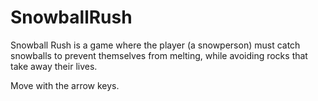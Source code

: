 # SnowballRush
Snowball Rush is a game where the player (a snowperson) must catch snowballs to prevent
themselves from melting, while avoiding rocks that take away their lives.

Move with the arrow keys.
